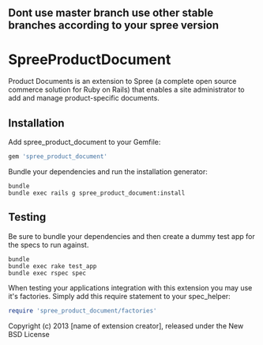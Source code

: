 Dont use master branch use other stable branches according to your spree version
------------------------------------------------------------------------------------

SpreeProductDocument
====================

Product Documents is an extension to Spree (a complete open source commerce solution for Ruby on Rails) that enables a site administrator to add and manage product-specific documents.

Installation
------------

Add spree_product_document to your Gemfile:

```ruby
gem 'spree_product_document'
```

Bundle your dependencies and run the installation generator:

```shell
bundle
bundle exec rails g spree_product_document:install
```

Testing
-------

Be sure to bundle your dependencies and then create a dummy test app for the specs to run against.

```shell
bundle
bundle exec rake test_app
bundle exec rspec spec
```

When testing your applications integration with this extension you may use it's factories.
Simply add this require statement to your spec_helper:

```ruby
require 'spree_product_document/factories'
```

Copyright (c) 2013 [name of extension creator], released under the New BSD License
